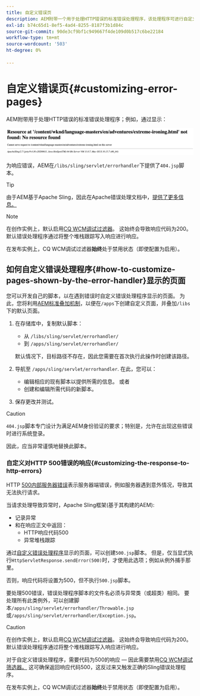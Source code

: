 ```yaml
---
title: 自定义错误页
description: AEM附带一个用于处理HTTP错误的标准错误处理程序，该处理程序可进行自定义。
exl-id: b74c65d1-8ef5-4ad4-8255-8187f3b1d84c
source-git-commit: 90de3cf9bf1c949667f4de109d0b517c6be22184
workflow-type: tm+mt
source-wordcount: '503'
ht-degree: 0%

---
```


# 自定义错误页{#customizing-error-pages}

AEM附带用于处理HTTP错误的标准错误处理程序；例如，通过显示：

![标准错误消息](assets/error-message-standard.png)

为响应错误，AEM在`/libs/sling/servlet/errorhandler`下提供了`404.jsp`脚本。

>[!TIP]
>
>由于AEM基于Apache Sling，因此在Apache错误处理文档中，[提供了更多信息。](https://sling.apache.org/documentation/the-sling-engine/errorhandling.html)

>[!NOTE]
>
>在创作实例上，默认启用[CQ WCM调试过滤器](/help/implementing/deploying/configuring-osgi.md)。 这始终会导致响应代码为200。 默认错误处理程序通过将整个堆栈跟踪写入响应进行响应。
>
>在发布实例上，CQ WCM调试过滤器&#x200B;**始终**&#x200B;处于禁用状态（即使配置为启用）。

## 如何自定义错误处理程序{#how-to-customize-pages-shown-by-the-error-handler}显示的页面

您可以开发自己的脚本，以在遇到错误时自定义错误处理程序显示的页面。 为此，您将利用[AEM标准叠加机制](/help/implementing/developing/introduction/overlays.md)，以便在`/apps`下创建自定义页面，并叠加`/libs`下的默认页面。

1. 在存储库中，复制默认脚本：

   * 从 `/libs/sling/servlet/errorhandler/`
   * 到 `/apps/sling/servlet/errorhandler/`

   默认情况下，目标路径不存在，因此您需要在首次执行此操作时创建该路径。

1. 导航至 `/apps/sling/servlet/errorhandler`. 在此，您可以：

   * 编辑相应的现有脚本以提供所需的信息。 或者
   * 创建和编辑所需代码的新脚本。

1. 保存更改并测试。

>[!CAUTION]
>
>`404.jsp`脚本专门设计为满足AEM身份验证的要求；特别是，允许在出现这些错误时进行系统登录。
>
>因此，应当非常谨慎地替换此脚本。

### 自定义对HTTP 500错误的响应{#customizing-the-response-to-http-errors}

HTTP [500内部服务器错误](https://www.w3.org/Protocols/rfc2616/rfc2616-sec10.html)表示服务器端错误，例如服务器遇到意外情况，导致其无法执行请求。

当请求处理导致异常时，Apache Sling框架(基于其构建的AEM):

* 记录异常
* 和在响应正文中返回：
   * HTTP响应代码500
   * 异常堆栈跟踪

通过[自定义错误处理程序](#how-to-customize-pages-shown-by-the-error-handler)显示的页面，可以创建`500.jsp`脚本。 但是，仅当显式执行`HttpServletResponse.sendError(500)`时，才使用此选项；例如从例外捕手那里。

否则，响应代码将设置为500，但不执行`500.jsp`脚本。

要处理500错误，错误处理程序脚本的文件名必须与异常类（或超类）相同。 要处理所有此类例外，可以创建脚本`/apps/sling/servlet/errorhandler/Throwable.jsp`或`/apps/sling/servlet/errorhandler/Exception.jsp`。

>[!CAUTION]
>
>在创作实例上，默认启用[CQ WCM调试过滤器](/help/implementing/deploying/configuring-osgi.md)。 这始终会导致响应代码为200。 默认错误处理程序通过将整个堆栈跟踪写入响应进行响应。
>
>对于自定义错误处理程序，需要代码为500的响应 — 因此需要禁用[CQ WCM调试筛选器。](/help/implementing/deploying/configuring-osgi.md) 这可确保返回响应代码500，这反过来又触发正确的Sling错误处理程序。
>
>在发布实例上，CQ WCM调试过滤器&#x200B;**始终**&#x200B;处于禁用状态（即使配置为启用）。
